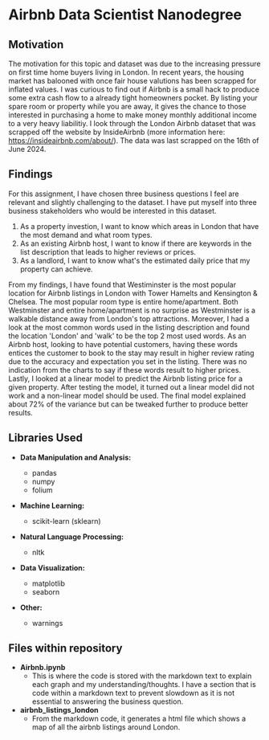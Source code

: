 # Airbnb Data Scientist Nanodegree

## Motivation

The motivation for this topic and dataset was due to the increasing pressure on first time home buyers living in London. In recent years, the housing market has balooned with once fair house valutions has been scrapped for inflated values. I was curious to find out if Airbnb is a small hack to produce some extra cash flow to a already tight homeowners pocket. By listing your spare room or property while you are away, it gives the chance to those interested in purchasing a home to make money monthly additional income to a very heavy liabilitiy. I look through the London Airbnb dataset that was scrapped off the website by InsideAirbnb (more information here: https://insideairbnb.com/about/). The data was last scrapped on the 16th of June 2024.

## Findings
For this assignment, I have chosen three business questions I feel are relevant and slightly challenging to the dataset. I have put myself into three business stakeholders who would be interested in this dataset.

1. As a property investion, I want to know which areas in London that have the most demand and what room types.
2. As an existing Airbnb host, I want to know if there are keywords in the list description that leads to higher reviews or prices.
3. As a landlord, I want to know what's the estimated daily price that my property can achieve.

From my findings, I have found that Westiminster is the most popular location for Airbnb listings in London with Tower Hamelts and Kensington & Chelsea. The most popular room type is entire home/apartment. Both Westminster and entire home/apartment is no surprise as Westminster is a walkable distance away from London's top attractions. Moreover, I had a look at the most common words used in the listing description and found the location 'London' and 'walk' to be the top 2 most used words. As an Airbnb host, looking to have potential customers, having these words entices the customer to book to the stay may result in higher review rating due to the accuracy and expectation you set in the listing. There was no indication from the charts to say if these words result to higher prices. Lastly, I looked at a linear model to predict the Airbnb listing price for a given property. After testing the model, it turned out a linear model did not work and a non-linear model should be used. The final model explained about 72% of the variance but can be tweaked further to produce better results.

## Libraries Used

- **Data Manipulation and Analysis:**
  - pandas
  - numpy
  - folium

- **Machine Learning:**
  - scikit-learn (sklearn)

- **Natural Language Processing:**
  - nltk

- **Data Visualization:**
  - matplotlib
  - seaborn

- **Other:**
  - warnings
 
## Files within repository

- **Airbnb.ipynb**
  - This is where the code is stored with the markdown text to explain each graph and my understanding/thoughts. I have a section that is code within a markdown text to prevent slowdown as it is not essential to      answering the business question.
- **airbnb_listings_london**
  - From the markdown code, it generates a html file which shows a map of all the airbnb listings around London.
